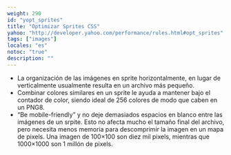 ```yaml
---
weight: 290
id: "yopt_sprites"
title: "Optimizar Sprites CSS"
yahoo: "http://developer.yahoo.com/performance/rules.html#opt_sprites"
tags: ["images"]
locales: "es"
notoc: "true"
description: ""
---
```


- La organización de las imágenes en sprite horizontalmente, en lugar de verticalmente usualmente resulta en un archivo más pequeño.
- Combinar colores similares en un sprite le ayuda a mantener bajo el contador de color, siendo ideal de 256 colores de modo que caben en un PNG8.
- “Be mobile-friendly” y no deje demasiados espacios en blanco entre las imágenes de un srpite. Esto no afecta mucho el tamaño final del archivo, pero necesita menos memoria para descomprimir la imagen en un mapa de pixels. Una imagen de 100×100 son diez mil pixels, mientras que 1000×1000 son 1 millón de pixels.
